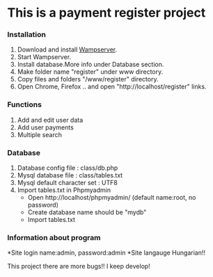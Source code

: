 <H1>This is a payment register project</H1>

<H3>Installation</H3>

1. Download and install [Wampserver](http://www.wampserver.com/en/).
2. Start Wampserver.
3. Install database.More info under Database section.
4. Make folder name "register" under www directory.
5. Copy files and folders  "/www/register" directory.
6. Open Chrome, Firefox .. and open "http://localhost/register" links. 

<H3>Functions</H3>

1. Add and edit user data
2. Add user payments
3. Multiple search

<H3>Database</H3>

1. Database config file : class/db.php 
2. Mysql database file  : class/tables.txt
3. Mysql  default character set : UTF8
4. Import tables.txt in Phpmyadmin 
	* Open http://localhost/phpmyadmin/ (default name:root, no password)
	* Create database name should be "mydb"
	* Import tables.txt

<H3>Information about program</H3>

*Site login name:admin, password:admin
*Site langauge Hungarian!!

This project there are more bugs!! I keep develop!
